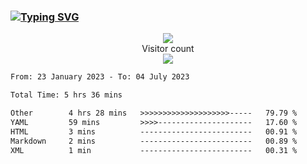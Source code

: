 ### <a href="https://git.io/typing-svg"><img src="https://readme-typing-svg.herokuapp.com?font=Fira+Code&pause=1000&width=435&lines=+Hi+%F0%9F%91%8B+There+is+Chenghow" alt="Typing SVG" /></a>
<p align="center"> 
  <img src="https://github-readme-stats.vercel.app/api?username=chenghow&show_icons=true"><br>
  Visitor count<br>
  <img src="https://profile-counter.glitch.me/chenghow/count.svg">
</p>

<!--START_SECTION:waka-->

```txt
From: 23 January 2023 - To: 04 July 2023

Total Time: 5 hrs 36 mins

Other        4 hrs 28 mins   >>>>>>>>>>>>>>>>>>>>-----   79.79 %
YAML         59 mins         >>>>---------------------   17.60 %
HTML         3 mins          -------------------------   00.91 %
Markdown     2 mins          -------------------------   00.89 %
XML          1 min           -------------------------   00.31 %
```

<!--END_SECTION:waka-->
